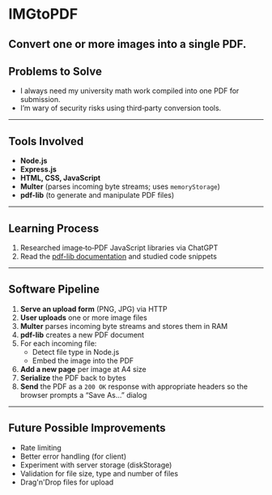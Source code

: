 # IMGtoPDF

Convert one or more images into a single PDF.
---

## Problems to Solve

- I always need my university math work compiled into one PDF for submission.  
- I’m wary of security risks using third‑party conversion tools.

---

## Tools Involved

- **Node.js**  
- **Express.js**  
- **HTML, CSS, JavaScript**  
- **Multer** (parses incoming byte streams; uses `memoryStorage`)  
- **pdf-lib** (to generate and manipulate PDF files)  

---

## Learning Process

1. Researched image‑to‑PDF JavaScript libraries via ChatGPT  
2. Read the [pdf-lib documentation](https://pdf-lib.js.org/) and studied code snippets  

---

## Software Pipeline

1. **Serve an upload form** (PNG, JPG) via HTTP  
2. **User uploads** one or more image files  
3. **Multer** parses incoming byte streams and stores them in RAM  
4. **pdf-lib** creates a new PDF document  
5. For each incoming file:  
   - Detect file type in Node.js  
   - Embed the image into the PDF  
6. **Add a new page** per image at A4 size  
7. **Serialize** the PDF back to bytes  
8. **Send** the PDF as a `200 OK` response with appropriate headers so the browser prompts a “Save As…” dialog

---

## Future Possible Improvements
- Rate limiting
- Better error handling (for client)
- Experiment with server storage (diskStorage)
- Validation for file size, type and number of files
-  Drag'n'Drop files for upload

